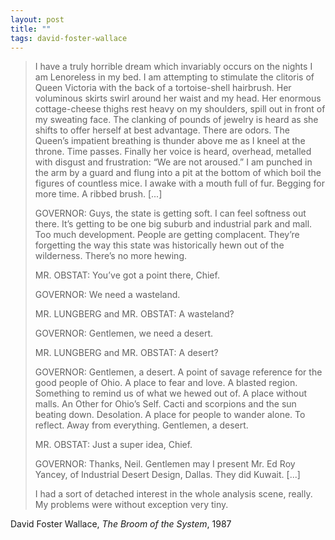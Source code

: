 ```yaml
---
layout: post
title: ""
tags: david-foster-wallace
--- 
```


> I have a truly horrible dream which invariably occurs on the nights I am Lenoreless in my bed. I am attempting to stimulate the clitoris of Queen Victoria with the back of a tortoise-shell hairbrush. Her voluminous skirts swirl around her waist and my head. Her enormous cottage-cheese thighs rest heavy on my shoulders, spill out in front of my sweating face. The clanking of pounds of jewelry is heard as she shifts to offer herself at best advantage. There are odors. The Queen’s impatient breathing is thunder above me as I kneel at the throne. Time passes. Finally her voice is heard, overhead, metalled with disgust and frustration: “We are not aroused.” I am punched in the arm by a guard and flung into a pit at the bottom of which boil the figures of countless mice. I awake with a mouth full of fur. Begging for more time. A ribbed brush. [...]
> 
> GOVERNOR: Guys, the state is getting soft. I can feel softness out there. It’s getting to be one big suburb and industrial park and mall. Too much development. People are getting complacent. They’re forgetting the way this state was historically hewn out of the wilderness. There’s no more hewing. 
> 
> MR. OBSTAT: You’ve got a point there, Chief.
> 
> GOVERNOR: We need a wasteland.
> 
> MR. LUNGBERG and MR. OBSTAT: A wasteland?
> 
> GOVERNOR: Gentlemen, we need a desert.
> 
> MR. LUNGBERG and MR. OBSTAT: A desert?
> 
> GOVERNOR: Gentlemen, a desert. A point of savage reference for the good people of Ohio. A place to fear and love. A blasted region. Something to remind us of what we hewed out of. A place without malls. An Other for Ohio’s Self. Cacti and scorpions and the sun beating down. Desolation. A place for people to wander alone. To reflect. Away from everything. Gentlemen, a desert.
> 
> MR. OBSTAT: Just a super idea, Chief.
> 
> GOVERNOR: Thanks, Neil. Gentlemen may I present Mr. Ed Roy Yancey, of Industrial Desert Design, Dallas. They did Kuwait. [...]
> 
> I had a sort of detached interest in the whole analysis scene, really. My problems were without exception very tiny.

David Foster Wallace, _The Broom of the System_, 1987